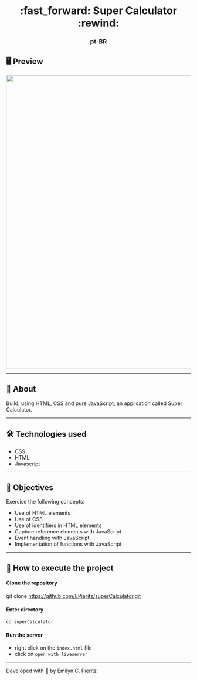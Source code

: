 <h1 align = "center"> :fast_forward: Super Calculator :rewind: </h1>
<h3 align = "center"> pt-BR </h3>

## 🖥 Preview
<p align = "center">
  <img src = "https://github.com/ecpieritz/superCalculator/blob/master/super-calculator-print.jpg?raw=true" width = "800">
</p>

---

## 📖 About
<p>Build, using HTML, CSS and pure JavaScript, an application called Super Calculator.</p>

---

## 🛠 Technologies used
- CSS
- HTML
- Javascript

---

## :pushpin: Objectives
Exercise the following concepts:
- Use of HTML elements
- Use of CSS
- Use of identifiers in HTML elements
- Capture reference elements with JavaScript
- Event handling with JavaScript
- Implementation of functions with JavaScript

---

## 🚀 How to execute the project
#### Clone the repository
git clone https://github.com/EPieritz/superCalculator.git

#### Enter directory
`cd superCalculator`

#### Run the server
- right click on the `index.html` file
- click on `open with liveserver`

---
Developed with 💙 by Emilyn C. Pieritz
